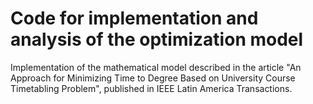 # Code for implementation and analysis of the optimization model

Implementation of the mathematical model described in the article "An Approach for Minimizing Time to Degree Based on University Course Timetabling Problem", published in IEEE Latin America Transactions.
